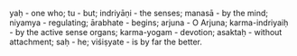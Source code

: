 yaḥ - one who; tu - but; indriyāṇi - the senses; manasā - by the mind; niyamya - regulating; ārabhate - begins; arjuna - O Arjuna; karma-indriyaiḥ - by the active sense organs; karma-yogam - devotion; asaktaḥ - without attachment; saḥ - he; viśiṣyate - is by far the better.